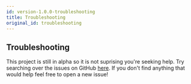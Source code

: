 ```yaml
---
id: version-1.0.0-troubleshooting
title: Troubleshooting
original_id: troubleshooting
---
```



## Troubleshooting

This project is still in alpha so it is not suprising you're seeking help. Try searching over the issues on GitHub [here](https://github.com/kmagiera/react-native-gesture-handler/issues). If you don't find anything that would help feel free to open a new issue!

